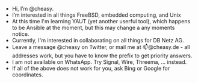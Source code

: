 - Hi, I’m @cheasy.
- I’m interested in all things FreeBSD, embedded computing, and Unix
- At this time I'm learning YAUT (yet another userful tool), which happens to be Ansible at the moment, but this may change a any moments notice.
- Currently, I'm interested in collaborating on all things for DB Netz AG.
- Leave a message @cheasy on Twitter, or mail me at 📫@cheasy.de - all addresses work, but you have to know the prefix to get priority answers.
- I am not available on WhatsApp. Try Signal, Wire, Threema, … instead.
- If all of the above does not work for you, ask Bing or Google for coordinates.

<!---
cheasy/cheasy is a ✨ special ✨ repository because its `README.md` (this file) appears on your GitHub profile.
You can click the Preview link to take a look at your changes.
--->
